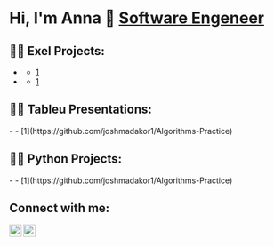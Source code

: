  
 <h1>Hi, I'm Anna 👋 <a href="https://github.com/anna-flytis">Software Engeneer</a></h1>
  
<h2>👨‍💻 Exel Projects:</h2>

- <b></b>
  - [1](https://github.com/joshmadakor1/Algorithms-Practice)
- <b></b>
  - [1](https://github.com/joshmadakor1/4chan-Image-Analysis-Middleware-C964) 
<h2>👨‍💻 Tableu Presentations:</h2>
 - <b></b>
  - [1](https://github.com/joshmadakor1/Algorithms-Practice)
 <h2>👨‍💻 Python Projects:</h2>
 - <b></b>
  - [1](https://github.com/joshmadakor1/Algorithms-Practice)

<h2> Connect with me:</h2>

[<img align="left" alt="anna-flytis | Twitter" width="22px" src="https://cdn.jsdelivr.net/npm/simple-icons@v3/icons/twitter.svg" />][twitter]
[<img align="left" alt="anna-flytis | LinkedIn" width="22px" src="https://cdn.jsdelivr.net/npm/simple-icons@v3/icons/linkedin.svg" />][linkedin]

[twitter]: https://twitter.com/FeelFreeToFlyCa
[linkedin]: https://www.linkedin.com/in/amariakhina/


<!--
**joshmadakor1/joshmadakor1** is a ✨ _special_ ✨ repository because its `README.md` (this file) appears on your GitHub profile.

Here are some ideas to get you started:

- 🔭 I’m currently working on ...
- 🌱 I’m currently learning ...
- 👯 I’m looking to collaborate on ...
- 🤔 I’m looking for help with ...
- 💬 Ask me about ...
- 📫 How to reach me: ...
- 😄 Pronouns: ...
- ⚡ Fun fact: ...
-->
